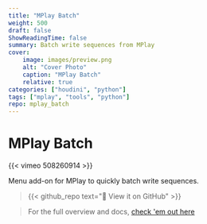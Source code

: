 ```yaml
---
title: "MPlay Batch"
weight: 500
draft: false
ShowReadingTime: false
summary: Batch write sequences from MPlay
cover:
    image: images/preview.png
    alt: "Cover Photo"
    caption: "MPlay Batch"
    relative: true
categories: ["houdini", "python"]
tags: ["mplay", "tools", "python"]
repo: mplay_batch
---
```


# MPlay Batch

{{< vimeo 508260914 >}}

Menu add-on for MPlay to quickly batch write sequences.

> {{< github_repo text="🚀 View it on GitHub" >}}

> For the full overview and docs, [check 'em out here](https://jamesrobinsonvfx.github.io/mplay_batch)

